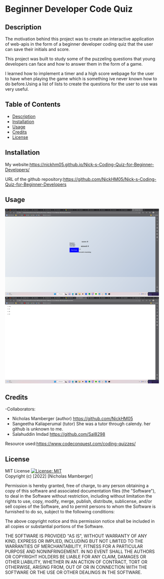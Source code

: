 # Beginner Developer Code Quiz

## Description
The motivation behind this project was to create an interactive application of web-apis in the form of a beginner developer coding quiz that the user can save their initials and score.

This project was built to study some of the puzzeling questions that young developers can face and how to answer them in the form of a game.

I learned how to implement a timer and a high score webpage for the user to have when playing the game which is something ive never known how to do before.Using a list of lists to create the questions for the user to use was very useful.

## Table of Contents

- [Description](#description)
- [Installation](#installation)
- [Usage](#usage)
- [Credits](#credits)
- [License](#license)

## Installation

My website:https://nickhm05.github.io/Nick-s-Coding-Quiz-for-Beginner-Developers/

URL of the github repository:https://github.com/NickHM05/Nick-s-Coding-Quiz-for-Beginner-Developers
## Usage
![Screenshot of the page](./screenshots/Screenshot%20(111).png "Screenshot Page")
![Screenshot of the page](./screenshots/Screenshot%20(112).png "Screenshot Page")


## Credits

-Collaborators:
- Nicholas Mamberger (author) https://github.com/NickHM05
- Sangeetha Kaliaperumal (tutor) She was a tutor through calendy. her github is unknown to me.
- Salahuddin Imdad https://github.com/Sal8298

Resource used:https://www.codeconquest.com/coding-quizzes/

## License

MIT License
[![License: MIT](https://img.shields.io/badge/License-MIT-yellow.svg)](https://opensource.org/licenses/MIT)
<br>Copyright (c) [2022] [Nicholas Mamberger]

Permission is hereby granted, free of charge, to any person obtaining a copy
of this software and associated documentation files (the "Software"), to deal
in the Software without restriction, including without limitation the rights
to use, copy, modify, merge, publish, distribute, sublicense, and/or sell
copies of the Software, and to permit persons to whom the Software is
furnished to do so, subject to the following conditions:

The above copyright notice and this permission notice shall be included in all
copies or substantial portions of the Software.

THE SOFTWARE IS PROVIDED "AS IS", WITHOUT WARRANTY OF ANY KIND, EXPRESS OR
IMPLIED, INCLUDING BUT NOT LIMITED TO THE WARRANTIES OF MERCHANTABILITY,
FITNESS FOR A PARTICULAR PURPOSE AND NONINFRINGEMENT. IN NO EVENT SHALL THE
AUTHORS OR COPYRIGHT HOLDERS BE LIABLE FOR ANY CLAIM, DAMAGES OR OTHER
LIABILITY, WHETHER IN AN ACTION OF CONTRACT, TORT OR OTHERWISE, ARISING FROM,
OUT OF OR IN CONNECTION WITH THE SOFTWARE OR THE USE OR OTHER DEALINGS IN THE
SOFTWARE.